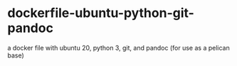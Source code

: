 # dockerfile-ubuntu-python-git-pandoc
a docker file with ubuntu 20, python 3, git, and pandoc (for use as a pelican base)

